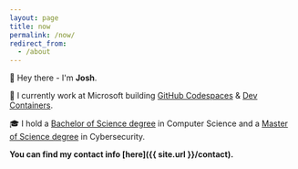```yaml
---
layout: page
title: now
permalink: /now/
redirect_from:
  - /about
---
```


👋 Hey there - I'm **Josh**. 

📍 I currently work at Microsoft building [GitHub Codespaces](https://github.com/features/codespaces) & [Dev Containers](https://containers.dev).

🎓 I hold a [Bachelor of Science degree](https://ccs.neu.edu/home/joshua) in Computer Science and a [Master of Science degree](https://pages.jh.edu/jspice10/) in Cybersecurity.

**You can find my contact info [here]({{ site.url }}/contact).**
